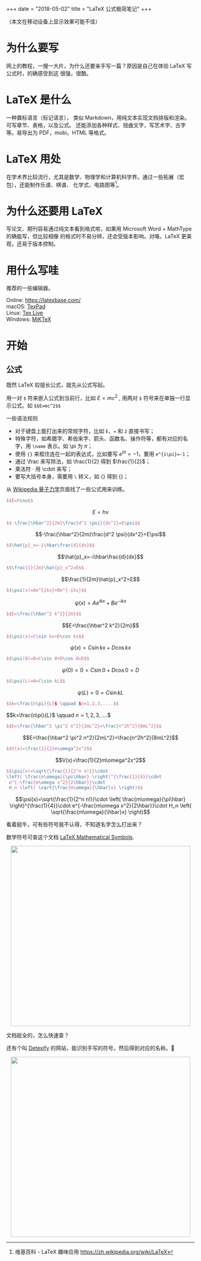 +++
date = "2018-05-02"
title = "LaTeX 公式极简笔记"
+++

（本文在移动设备上显示效果可能不佳）

# 为什么要写
网上的教程，一搜一大片，为什么还要亲手写一篇？原因是自己在体验 LaTeX 写公式时，的确感受到这
很强，很酷。

# LaTeX 是什么
一种置标语言（标记语言）， 类似 Markdown，用纯文本实现文档排版和渲染。可写章节、表格，以及公式。
还能添加各种样式、扭曲文字，写艺术字、古字等。易导出为 PDF，mobi，HTML 等格式。

# LaTeX 用处
在学术界比较流行，尤其是数学、物理学和计算机科学界。通过一些拓展（宏包），还能制作乐谱、棋谱、
化学式、电路图等[^wiki1]。

# 为什么还要用 LaTeX
写论文、期刊容易通过纯文本看到格式啦，如果用 Microsoft Word + MathType 的确能写，但比较相像
的格式时不易分辨，还会受版本影响。对咯，LaTeX 更美观，还易于版本控制。

# 用什么写哇
推荐的一些编辑器。

Online:  https://latexbase.com/  
macOS: [TexPad][texpad]  
Linux: [Tex Live][texlive]  
Windows: [MiKTeX][miktex]  

# 开始

## 公式

既然 LaTeX 较擅长公式，就先从公式写起。

用一对 `$` 符来嵌入公式到当前行，比如 $E=mc^2$ ,
用两对 `$` 符号来在单独一行显示公式。如 `$$E=mc^2$$` 

一些语法规则  

* 对于键盘上能打出来的常规字符，比如 `E`、`=` 和 `2` 直接书写；
* 特殊字符，如希腊字、希伯来字、箭头、函数名、操作符等，都有对应的名字，用 `\name` 表示。如 \pi 为 $\pi$；
* 使用 `{}` 来框住连在一起的表达式，比如要写 $e^{i\pi}=-1$，要用 `e^{i\pi}=-1`；
* 通过 \frac 来写除法，如 \frac{1}{2} 得到 $\frac{1}{2}$；
* 乘法符 ‧ 用 \cdot 来写；
* 要写大括号本身，需要用 `\` 转义，如 \{\} 得到 $\{\}$；


从 [Wikipedia 量子力学][wiki-liangzilixue]页面找了一些公式用来训练。

```latex
$$E=h\nu$$
```
$$E=h\nu$$

```latex
$$-\frac{\hbar^2}{2m}\frac{d^2 \psi}{dx^2}=E\psi$$
```
$$-\frac{\hbar^2}{2m}\frac{d^2 \psi}{dx^2}=E\psi$$

```latex
$$\hat{p}_x=-i\hbar\frac{d}{dx}$$
```
$$\hat{p}_x=-i\hbar\frac{d}{dx}$$

```latex
$$\frac{1}{2m}\hat{p}_x^2=E$$
```
$$\frac{1}{2m}\hat{p}_x^2=E$$

```latex
$$\psi(x)=Ae^{ikx}+Be^{-ikx}$$
```
$$\psi(x)=Ae^{ikx}+Be^{-ikx}$$

```latex
$$E=\frac{\hbar^2 k^2}{2m}$$
```
$$E=\frac{\hbar^2 k^2}{2m}$$

```latex
$$\psi(x)=C\sin kx+D\cos kx$$
```
$$\psi(x)=C\sin kx+D\cos kx$$

```latex
$$\psi(0)=0=C\sin 0+D\cos 0=D$$
```
$$\psi(0)=0=C\sin 0+D\cos 0=D$$

```latex
$$\psi(L)=0=C\sin kL$$
```
$$\psi(L)=0=C\sin kL$$

```latex
$$k=\frac{n\pi}{L}$ \qquad $n=1,2,3,....$$
```
$$k=\frac{n\pi}{L}$ \qquad $n=1,2,3,....$$

```latex
$$E=\frac{\hbar^2 \pi^2 n^2}{2mL^2}=\frac{n^2h^2}{8mL^2}$$
```
$$E=\frac{\hbar^2 \pi^2 n^2}{2mL^2}=\frac{n^2h^2}{8mL^2}$$

```latex
$$V(x)=\frac{1}{2}m\omega^2x^2$$
```
$$V(x)=\frac{1}{2}m\omega^2x^2$$

```latex
$$\psi(x)=\sqrt{\frac{1}{2^n n!}}\cdot
\left( \frac{m\omega}{\pi\hbar} \right)^{\frac{1}{4}}\cdot
 e^{-\frac{m\omega x^2}{2\hbar}}\cdot 
 H_n \left( \sqrt{\frac{m\omega}{\hbar}x} \right)$$
```
$$\psi(x)=\sqrt{\frac{1}{2^n n!}}\cdot
\left( \frac{m\omega}{\pi\hbar} \right)^{\frac{1}{4}}\cdot
 e^{-\frac{m\omega x^2}{2\hbar}}\cdot 
 H_n \left( \sqrt{\frac{m\omega}{\hbar}x} \right)$$

看着挺牛，可有些符号我不认得，不知道名字怎么打出来？

数学符号可查这个文档 [LaTeX Mathematical Symbols][latex-symbols].

<center>
<img src="latex-symbols.png" width=480 />
</center>

文档挺全的，怎么快速查？

还有个叫 [Detexify][detexify] 的网站，能识别手写的符号，然后得到对应的名称。🧐

<center>
<img src="detexify.png" width=480 />
</center>

[^wiki1]: 维基百科 - LaTeX 趣味应用 https://zh.wikipedia.org/wiki/LaTeX

[texpad]: https://www.texpad.com/osx
[mactex]: http://www.tug.org/mactex/
[miktex]: https://miktex.org/
[texlive]: http://www.tug.org/texlive/
[wiki-liangzilixue]: https://zh.wikipedia.org/wiki/%E9%87%8F%E5%AD%90%E5%8A%9B%E5%AD%A6
[latex-symbols]: https://reu.dimacs.rutgers.edu/Symbols.pdf
[detexify]: http://detexify.kirelabs.org/classify.html
